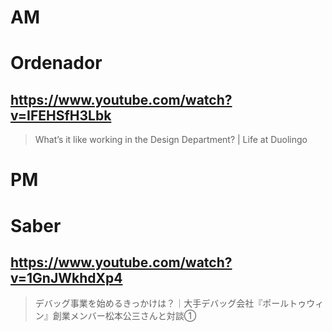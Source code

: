 # AM
# Ordenador

## https://www.youtube.com/watch?v=IFEHSfH3Lbk

> What’s it like working in the Design Department? | Life at Duolingo 

# PM
# Saber

## https://www.youtube.com/watch?v=1GnJWkhdXp4

> デバッグ事業を始めるきっかけは？｜大手デバッグ会社『ポールトゥウィン』創業メンバー松本公三さんと対談① 
